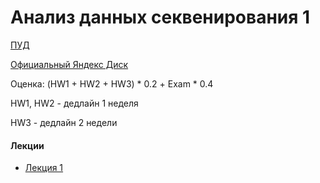 # Анализ данных секвенирования 1
  
[ПУД](https://www.hse.ru/edu/courses/900084636)

[Официальный Яндекс Диск]()

Оценка: (HW1 + HW2 + HW3) * 0.2 + Exam * 0.4

HW1, HW2 - дедлайн 1 неделя

HW3 - дедлайн 2 недели
      
#### Лекции
- [Лекция 1]()
